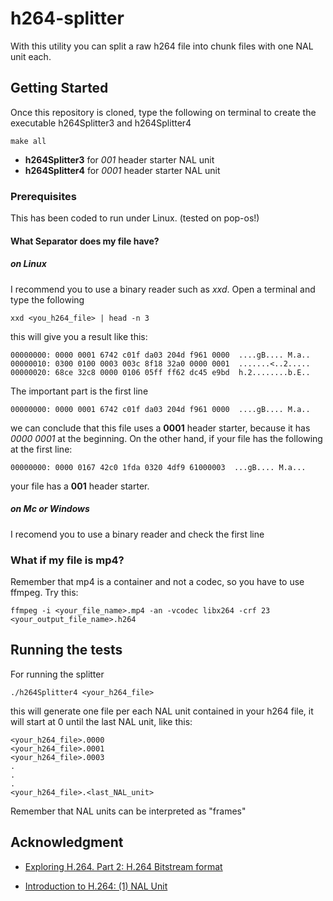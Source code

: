 # h264-splitter
With this utility you can split a raw h264 file into chunk files with one NAL unit each.

## Getting Started
Once this repository is cloned, type the following on terminal to create the executable h264Splitter3 and h264Splitter4 

```
make all
```
* **h264Splitter3** for *001* header starter NAL unit
* **h264Splitter4** for *0001* header starter NAL unit

### Prerequisites

This has been coded to run under Linux. (tested on pop-os!)

#### What Separator does my file have?
##### on Linux
I recommend you to use a binary reader such as *xxd*. Open a terminal and type the following
```
xxd <you_h264_file> | head -n 3
```
this will give you a result like this:
```
00000000: 0000 0001 6742 c01f da03 204d f961 0000  ....gB.... M.a..
00000010: 0300 0100 0003 003c 8f18 32a0 0000 0001  .......<..2.....
00000020: 68ce 32c8 0000 0106 05ff ff62 dc45 e9bd  h.2........b.E..
```
The important part is the first line
```
00000000: 0000 0001 6742 c01f da03 204d f961 0000  ....gB.... M.a..
```
we can conclude that this file uses a **0001** header starter, because it has *0000 0001* at the beginning. On the other hand, if your file has the following at the first line:
```
00000000: 0000 0167 42c0 1fda 0320 4df9 61000003  ...gB.... M.a...
```
your file has a **001** header starter.
##### on Mc or Windows
I recomend you to use a binary reader and check the first line

### What if my file is mp4?

Remember that mp4 is a container and not a codec, so you have to use ffmpeg. Try this:
```
ffmpeg -i <your_file_name>.mp4 -an -vcodec libx264 -crf 23 <your_output_file_name>.h264
```
## Running the tests
For running the splitter
```
./h264Splitter4 <your_h264_file>
```
this will generate one file per each NAL unit contained in your h264 file, it will start at 0 until the last NAL unit, like this:

```
<your_h264_file>.0000
<your_h264_file>.0001
<your_h264_file>.0003
.
.
.
<your_h264_file>.<last_NAL_unit>
```
Remember that NAL units can be interpreted as "frames"

## Acknowledgment
* [Exploring H.264. Part 2: H.264 Bitstream format](http://gentlelogic.blogspot.com/2011/11/exploring-h264-part-2-h264-bitstream.html)

* [Introduction to H.264: (1) NAL Unit](https://yumichan.net/video-processing/video-compression/introduction-to-h264-nal-unit/)